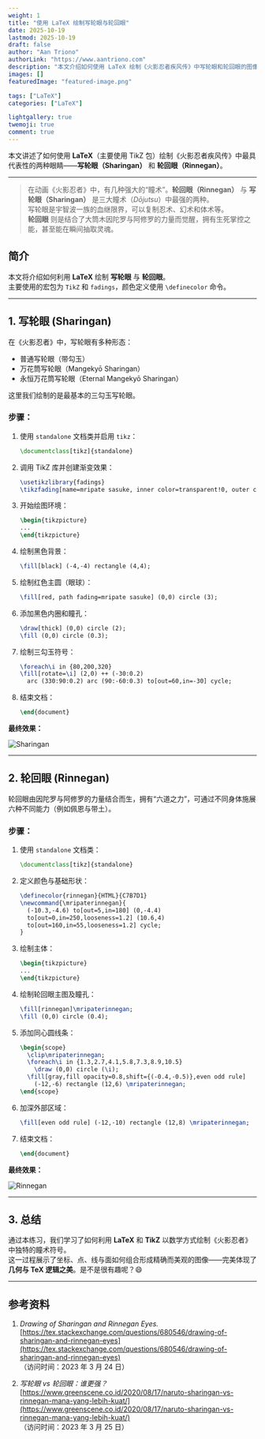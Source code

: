 ```yaml
---
weight: 1
title: "使用 LaTeX 绘制写轮眼与轮回眼"
date: 2025-10-19
lastmod: 2025-10-19
draft: false
author: "Aan Triono"
authorLink: "https://www.aantriono.com"
description: "本文介绍如何使用 LaTeX 绘制《火影忍者疾风传》中写轮眼和轮回眼的图像。"
images: []
featuredImage: "featured-image.png"

tags: ["LaTeX"]
categories: ["LaTeX"]

lightgallery: true
twemoji: true
comment: true
---
```

本文讲述了如何使用 **LaTeX**（主要使用 TikZ 包）绘制《火影忍者疾风传》中最具代表性的两种眼睛——**写轮眼（Sharingan）** 和 **轮回眼（Rinnegan）**。

---

<!--more-->

> 在动画《火影忍者》中，有几种强大的“瞳术”。**轮回眼（Rinnegan）** 与 **写轮眼（Sharingan）** 是三大瞳术（*Dōjutsu*）中最强的两种。  
> 写轮眼是宇智波一族的血继限界，可以复制忍术、幻术和体术等。  
> **轮回眼** 则是结合了大筒木因陀罗与阿修罗的力量而觉醒，拥有生死掌控之能，甚至能在瞬间抽取灵魂。

## 简介
本文将介绍如何利用 **LaTeX** 绘制 **写轮眼** 与 **轮回眼**。  
主要使用的宏包为 `TikZ` 和 `fadings`，颜色定义使用 `\definecolor` 命令。

---

## 1. 写轮眼 (Sharingan)
在《火影忍者》中，写轮眼有多种形态：  
- 普通写轮眼（带勾玉）  
- 万花筒写轮眼（Mangekyō Sharingan）  
- 永恒万花筒写轮眼（Eternal Mangekyō Sharingan）  

这里我们绘制的是最基本的三勾玉写轮眼。

### 步骤：
1. 使用 `standalone` 文档类并启用 `tikz`：

    ```latex
    \documentclass[tikz]{standalone}
    ```

2. 调用 TikZ 库并创建渐变效果：

    ```latex
    \usetikzlibrary{fadings}
    \tikzfading[name=mripate sasuke, inner color=transparent!0, outer color=transparent!40]
    ```

3. 开始绘图环境：

    ```latex
    \begin{tikzpicture}
    ...
    \end{tikzpicture}
    ```

4. 绘制黑色背景：

    ```latex
    \fill[black] (-4,-4) rectangle (4,4);
    ```

5. 绘制红色主圆（眼球）：

    ```latex
    \fill[red, path fading=mripate sasuke] (0,0) circle (3);
    ```

6. 添加黑色内圈和瞳孔：

    ```latex
    \draw[thick] (0,0) circle (2);
    \fill (0,0) circle (0.3);
    ```

7. 绘制三勾玉符号：

    ```latex
    \foreach\i in {80,200,320}
    \fill[rotate=\i] (2,0) ++ (-30:0.2)
      arc (330:90:0.2) arc (90:-60:0.3) to[out=60,in=-30] cycle;
    ```

8. 结束文档：

    ```latex
    \end{document}
    ```

**最终效果：**

![Sharingan](sharingan.png "写轮眼")

---

## 2. 轮回眼 (Rinnegan)
轮回眼由因陀罗与阿修罗的力量结合而生，拥有“六道之力”，可通过不同身体施展六种不同能力（例如佩恩与带土）。

### 步骤：
1. 使用 `standalone` 文档类：

    ```latex
    \documentclass[tikz]{standalone}
    ```

2. 定义颜色与基础形状：

    ```latex
    \definecolor{rinnegan}{HTML}{C7B7D1}
    \newcommand{\mripaterinnegan}{
      (-10.3,-4.6) to[out=5,in=180] (0,-4.4)
      to[out=0,in=250,looseness=1.2] (10.6,4)
      to[out=160,in=55,looseness=1.2] cycle;
    }
    ```

3. 绘制主体：

    ```latex
    \begin{tikzpicture}
    ...
    \end{tikzpicture}
    ```

4. 绘制轮回眼主图及瞳孔：

    ```latex
    \fill[rinnegan]\mripaterinnegan;
    \fill (0,0) circle (0.4);
    ```

5. 添加同心圆线条：

    ```latex
    \begin{scope}
      \clip\mripaterinnegan;
      \foreach\i in {1.3,2.7,4.1,5.8,7.3,8.9,10.5}
        \draw (0,0) circle (\i);
      \fill[gray,fill opacity=0.8,shift={(-0.4,-0.5)},even odd rule]
        (-12,-6) rectangle (12,6) \mripaterinnegan;
    \end{scope}
    ```

6. 加深外部区域：

    ```latex
    \fill[even odd rule] (-12,-10) rectangle (12,8) \mripaterinnegan;
    ```

7. 结束文档：

    ```latex
    \end{document}
    ```

**最终效果：**  

![Rinnegan](rinnegan.png "轮回眼")

---

## 3. 总结
通过本练习，我们学习了如何利用 **LaTeX** 和 **TikZ** 以数学方式绘制《火影忍者》中独特的瞳术符号。  
这一过程展示了坐标、点、线与面如何组合形成精确而美观的图像——完美体现了 **几何与 TeX 逻辑之美**。是不是很有趣呢？😄

---

## 参考资料
1. *Drawing of Sharingan and Rinnegan Eyes.*  
   [https://tex.stackexchange.com/questions/680546/drawing-of-sharingan-and-rinnegan-eyes](https://tex.stackexchange.com/questions/680546/drawing-of-sharingan-and-rinnegan-eyes)  
   （访问时间：2023 年 3 月 24 日）

2. *写轮眼 vs 轮回眼：谁更强？*  
   [https://www.greenscene.co.id/2020/08/17/naruto-sharingan-vs-rinnegan-mana-yang-lebih-kuat/](https://www.greenscene.co.id/2020/08/17/naruto-sharingan-vs-rinnegan-mana-yang-lebih-kuat/)  
   （访问时间：2023 年 3 月 25 日）
